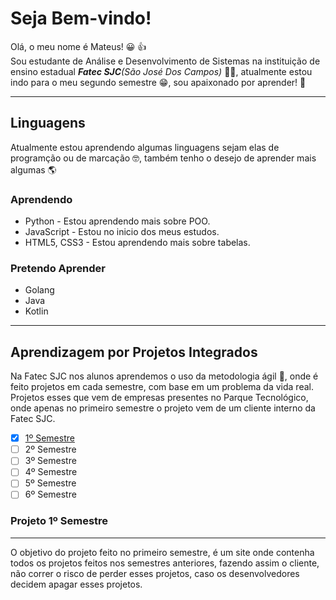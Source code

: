 # Seja Bem-vindo!
Olá, o meu nome é Mateus! :grinning: :thumbsup:<br>
Sou estudante de Análise e Desenvolvimento de Sistemas na instituição de ensino estadual _**Fatec SJC**(São José Dos Campos)_ :man_student:, atualmente estou indo para o meu segundo semestre :grin:, sou apaixonado por aprender! :cowboy_hat_face: 

---
## Linguagens
Atualmente estou aprendendo algumas linguagens sejam elas de programção ou de marcação :nerd_face:, também tenho o desejo de aprender mais algumas :earth_americas:<br>
### Aprendendo
* Python - Estou aprendendo mais sobre POO.
* JavaScript - Estou no inicio dos meus estudos.
* HTML5, CSS3 - Estou aprendendo mais sobre tabelas.

### Pretendo Aprender
* Golang
* Java
* Kotlin

---
## Aprendizagem por Projetos Integrados
Na Fatec SJC nos alunos aprendemos o uso da metodologia ágil :runner:, onde é feito projetos em cada semestre, com base em um problema da vida real. Projetos esses que vem de empresas presentes no Parque Tecnológico, onde apenas no primeiro semestre o projeto vem de um cliente interno da Fatec SJC.

-  [x] [1º Semestre](https://github.com/mateushlsilva/API_1SEM)
-  [ ] 2º Semestre
-  [ ] 3º Semestre
-  [ ] 4º Semestre
-  [ ] 5º Semestre
-  [ ] 6º Semestre

### Projeto 1º Semestre
---
O objetivo do projeto feito no primeiro semestre, é um site onde contenha todos os projetos feitos nos semestres anteriores, fazendo assim o cliente, não correr o risco de perder esses projetos, caso os desenvolvedores decidem apagar esses projetos.

